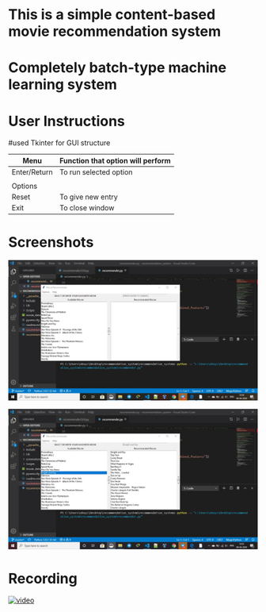 # This is a simple content-based movie  recommendation system 
# Completely batch-type machine learning system
# User Instructions 
#used Tkinter for GUI structure

| Menu        |Function that option will perform                                                |
|-------------|---------------------------------------------------------|
| Enter/Return| To run selected option                                  |
|             |                                                         |
| Options     |                                                         |
| Reset       | To give new entry                                       |
| Exit        | To close window                                         |

# Screenshots
![screenshot](screenshots/img1.jpg)

![screenshot](screenshots/img2.jpg)

# Recording
[![video](https://res.cloudinary.com/marcomontalbano/image/upload/v1586335632/video_to_markdown/images/google-drive--1y_1JmpwnRiso6cLg770_a1HVLZXDgSwC-c05b58ac6eb4c4700831b2b3070cd403.jpg)](https://drive.google.com/file/d/1y_1JmpwnRiso6cLg770_a1HVLZXDgSwC/view?usp=sharing "video")
